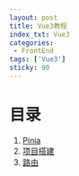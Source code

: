 ```yaml
---
layout: post
title: Vue3教程
index_txt: Vue3
categories:
 - FrontEnd
tags: ['Vue3']
sticky: 90
---
```


# 目录

1. [Pinia](/blog/FrontEnd/FrontEnd/Vue/Pinia/)
2. [项目搭建](/blog/FrontEnd/FrontEnd/Vue/start/)
3. [路由](/blog/FrontEnd/FrontEnd/Vue/vue-router/)